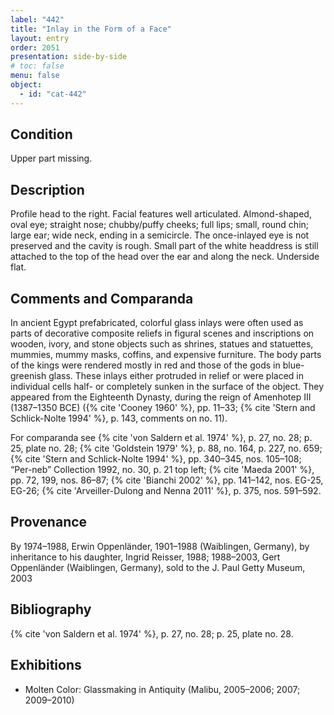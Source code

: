 ```yaml
---
label: "442"
title: "Inlay in the Form of a Face"
layout: entry
order: 2051
presentation: side-by-side
# toc: false
menu: false
object:
  - id: "cat-442"
---
```


## Condition

Upper part missing.

## Description

Profile head to the right. Facial features well articulated. Almond-shaped, oval eye; straight nose; chubby/puffy cheeks; full lips; small, round chin; large ear; wide neck, ending in a semicircle. The once-inlayed eye is not preserved and the cavity is rough. Small part of the white headdress is still attached to the top of the head over the ear and along the neck. Underside flat.

## Comments and Comparanda

In ancient Egypt prefabricated, colorful glass inlays were often used as parts of decorative composite reliefs in figural scenes and inscriptions on wooden, ivory, and stone objects such as shrines, statues and statuettes, mummies, mummy masks, coffins, and expensive furniture. The body parts of the kings were rendered mostly in red and those of the gods in blue-greenish glass. These inlays either protruded in relief or were placed in individual cells half- or completely sunken in the surface of the object. They appeared from the Eighteenth Dynasty, during the reign of Amenhotep III (1387–1350 BCE) ({% cite 'Cooney 1960' %}, pp. 11–33; {% cite 'Stern and Schlick-Nolte 1994' %}, p. 143, comments on no. 11).

For comparanda see {% cite 'von Saldern et al. 1974' %}, p. 27, no. 28; p. 25, plate no. 28; {% cite 'Goldstein 1979' %}, p. 88, no. 164, p. 227, no. 659; {% cite 'Stern and Schlick-Nolte 1994' %}, pp. 340–345, nos. 105–108; “Per-neb” Collection 1992, no. 30, p. 21 top left; {% cite 'Maeda 2001' %}, pp. 72, 199, nos. 86–87; {% cite 'Bianchi 2002' %}, pp. 141–142, nos. EG-25, EG-26; {% cite 'Arveiller-Dulong and Nenna 2011' %}, p. 375, nos. 591–592.

## Provenance

By 1974–1988, Erwin Oppenländer, 1901–1988 (Waiblingen, Germany), by inheritance to his daughter, Ingrid Reisser, 1988; 1988–2003, Gert Oppenländer (Waiblingen, Germany), sold to the J. Paul Getty Museum, 2003

## Bibliography

{% cite 'von Saldern et al. 1974' %}, p. 27, no. 28; p. 25, plate no. 28.

## Exhibitions

-   Molten Color: Glassmaking in Antiquity (Malibu, 2005–2006; 2007; 2009–2010)